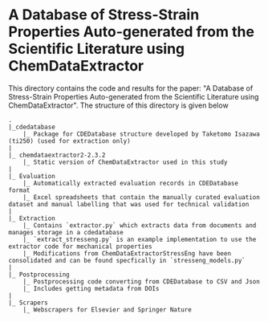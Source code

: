 # A Database of Stress-Strain Properties Auto-generated from the Scientific Literature using ChemDataExtractor

This directory contains the code and results for the paper: "A Database of Stress-Strain Properties Auto-generated from the Scientific Literature using ChemDataExtractor". The structure of this directory is given below

```tree
.
|_cdedatabase
    |_ Package for CDEDatabase structure developed by Taketomo Isazawa (ti250) (used for extraction only)
|
|_ chemdataextractor2-2.3.2
    |_ Static version of ChemDataExtractor used in this study
|    
|_ Evaluation
    |_ Automatically extracted evaluation records in CDEDatabase format
    |_ Excel spreadsheets that contain the manually curated evaluation dataset and manual labelling that was used for technical validation
|
|_ Extraction
    |_ Contains `extractor.py` which extracts data from documents and manages storage in a cdedatabase
    |_ `extract_stresseng.py` is an example implementation to use the extractor code for mechanical properties
    |_ Modifications from ChemDataExtractorStressEng have been consolidated and can be found specfically in `stresseng_models.py`
|
|_ Postprocessing
    |_ Postprocessing code converting from CDEDatabase to CSV and Json
    |_ Includes getting metadata from DOIs
|
|_ Scrapers
    |_ Webscrapers for Elsevier and Springer Nature
```
